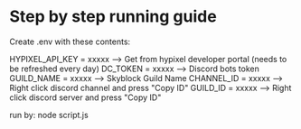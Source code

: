 # Step by step running guide

Create .env with these contents:

HYPIXEL_API_KEY = xxxxx --> Get from hypixel developer portal (needs to be refreshed every day)
DC_TOKEN = xxxxx --> Discord bots token
GUILD_NAME = xxxxx --> Skyblock Guild Name
CHANNEL_ID = xxxxx --> Right click discord channel and press "Copy ID"
GUILD_ID = xxxxx --> Right click discord server and press "Copy ID"

run by: node script.js